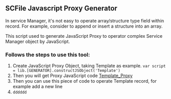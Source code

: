 ## SCFile Javascript Proxy Generator

In service Manager, it's not easy to operate array/structure type field within record. For example, consider to append or insert a structure into an array. 

This script used to generate JavaScript Proxy to operator complex Service Manager object by JavaScript.
### Follows the steps to use this tool:
1. Create JavaScript Proxy Object, taking Template as example.
 `var script = lib.[GENERATOR].constructJSObject('Template')`
2. Then you will get Proxy JavaScript code   [Template_Proxy](samples/TemplateJSProxy.js "SCFile_Template_Proxy")
3. Then you can use this piece of code to operate Template record, for example add a new line 
4. `dddddd`

